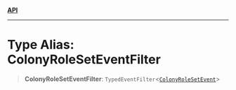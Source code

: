 [**API**](../../../README.md)

***

# Type Alias: ColonyRoleSetEventFilter

> **ColonyRoleSetEventFilter**: `TypedEventFilter`\<[`ColonyRoleSetEvent`](ColonyRoleSetEvent.md)\>
